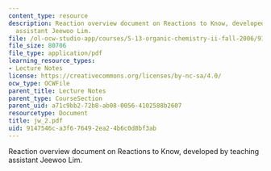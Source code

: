 ```yaml
---
content_type: resource
description: Reaction overview document on Reactions to Know, developed by teaching
  assistant Jeewoo Lim.
file: /ol-ocw-studio-app/courses/5-13-organic-chemistry-ii-fall-2006/9147546ca3f676492ea24b6c0d8bf3ab_jw_2.pdf
file_size: 80706
file_type: application/pdf
learning_resource_types:
- Lecture Notes
license: https://creativecommons.org/licenses/by-nc-sa/4.0/
ocw_type: OCWFile
parent_title: Lecture Notes
parent_type: CourseSection
parent_uid: a71c9bb2-72b8-ab08-0056-4102588b2607
resourcetype: Document
title: jw_2.pdf
uid: 9147546c-a3f6-7649-2ea2-4b6c0d8bf3ab
---
```

Reaction overview document on Reactions to Know, developed by teaching assistant Jeewoo Lim.